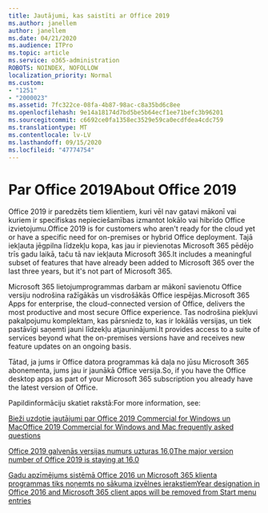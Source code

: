 ```yaml
---
title: Jautājumi, kas saistīti ar Office 2019
ms.author: janellem
author: janellem
ms.date: 04/21/2020
ms.audience: ITPro
ms.topic: article
ms.service: o365-administration
ROBOTS: NOINDEX, NOFOLLOW
localization_priority: Normal
ms.custom:
- "1251"
- "2000023"
ms.assetid: 7fc322ce-08fa-4b87-98ac-c8a35bd6c8ee
ms.openlocfilehash: 9e14a18174d7bd5be5b64ecf1ee71befc3b96201
ms.sourcegitcommit: c6692ce0fa1358ec3529e59ca0ecdfdea4cdc759
ms.translationtype: MT
ms.contentlocale: lv-LV
ms.lasthandoff: 09/15/2020
ms.locfileid: "47774754"
---
```

# <a name="about-office-2019"></a><span data-ttu-id="b4160-102">Par Office 2019</span><span class="sxs-lookup"><span data-stu-id="b4160-102">About Office 2019</span></span>

<span data-ttu-id="b4160-103">Office 2019 ir paredzēts tiem klientiem, kuri vēl nav gatavi mākonī vai kuriem ir specifiskas nepieciešamības izmantot lokālo vai hibrīdo Office izvietojumu.</span><span class="sxs-lookup"><span data-stu-id="b4160-103">Office 2019 is for customers who aren't ready for the cloud yet or have a specific need for on-premises or hybrid Office deployment.</span></span> <span data-ttu-id="b4160-104">Tajā iekļauta jēgpilna līdzekļu kopa, kas jau ir pievienotas Microsoft 365 pēdējo trīs gadu laikā, taču tā nav iekļauta Microsoft 365.</span><span class="sxs-lookup"><span data-stu-id="b4160-104">It includes a meaningful subset of features that have already been added to Microsoft 365 over the last three years, but it's not part of Microsoft 365.</span></span>
  
<span data-ttu-id="b4160-105">Microsoft 365 lietojumprogrammas darbam ar mākonī savienotu Office versiju nodrošina ražīgākās un visdrošākās Office iespējas.</span><span class="sxs-lookup"><span data-stu-id="b4160-105">Microsoft 365 Apps for enterprise, the cloud-connected version of Office, delivers the most productive and most secure Office experience.</span></span> <span data-ttu-id="b4160-106">Tas nodrošina piekļuvi pakalpojumu komplektam, kas pārsniedz to, kas ir lokālās versijas, un tiek pastāvīgi saņemti jauni līdzekļu atjauninājumi.</span><span class="sxs-lookup"><span data-stu-id="b4160-106">It provides access to a suite of services beyond what the on-premises versions have and receives new feature updates on an ongoing basis.</span></span>
  
<span data-ttu-id="b4160-107">Tātad, ja jums ir Office datora programmas kā daļa no jūsu Microsoft 365 abonementa, jums jau ir jaunākā Office versija.</span><span class="sxs-lookup"><span data-stu-id="b4160-107">So, if you have the Office desktop apps as part of your Microsoft 365 subscription you already have the latest version of Office.</span></span>
  
<span data-ttu-id="b4160-108">Papildinformāciju skatiet rakstā:</span><span class="sxs-lookup"><span data-stu-id="b4160-108">For more information, see:</span></span>
  
[<span data-ttu-id="b4160-109">Bieži uzdotie jautājumi par Office 2019 Commercial for Windows un Mac</span><span class="sxs-lookup"><span data-stu-id="b4160-109">Office 2019 Commercial for Windows and Mac frequently asked questions</span></span>](https://support.microsoft.com/help/4133312)
  
[<span data-ttu-id="b4160-110">Office 2019 galvenās versijas numurs uzturas 16,0</span><span class="sxs-lookup"><span data-stu-id="b4160-110">The major version number of Office 2019 is staying at 16.0</span></span>](https://docs.microsoft.com/deployoffice/office2019/overview)
  
[<span data-ttu-id="b4160-111">Gadu apzīmējums sistēmā Office 2016 un Microsoft 365 klienta programmas tiks noņemts no sākuma izvēlnes ierakstiem</span><span class="sxs-lookup"><span data-stu-id="b4160-111">Year designation in Office 2016 and Microsoft 365 client apps will be removed from Start menu entries</span></span>](https://support.office.com/article/8fe5e052-76d2-49de-af30-2e84ed3da907?wt.mc_id=Alchemy_ClientDIA)
  